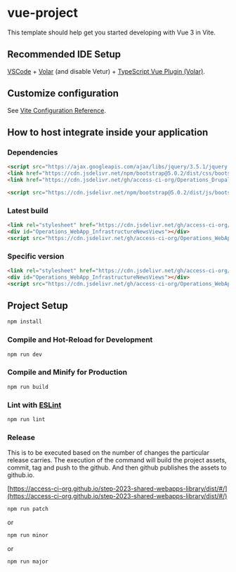 # vue-project

This template should help get you started developing with Vue 3 in Vite.

## Recommended IDE Setup

[VSCode](https://code.visualstudio.com/) + [Volar](https://marketplace.visualstudio.com/items?itemName=Vue.volar) (and disable Vetur) + [TypeScript Vue Plugin (Volar)](https://marketplace.visualstudio.com/items?itemName=Vue.vscode-typescript-vue-plugin).

## Customize configuration

See [Vite Configuration Reference](https://vitejs.dev/config/).

## How to host integrate inside your application

### Dependencies
```html
<script src="https://ajax.googleapis.com/ajax/libs/jquery/3.5.1/jquery.min.js"></script>
<link href="https://cdn.jsdelivr.net/npm/bootstrap@5.0.2/dist/css/bootstrap.min.css" rel="stylesheet" integrity="sha384-EVSTQN3/azprG1Anm3QDgpJLIm9Nao0Yz1ztcQTwFspd3yD65VohhpuuCOmLASjC" crossorigin="anonymous">
<link href="https://cdn.jsdelivr.net/gh/access-ci-org/Operations_Drupal_Theme/Operations_Drupal_Theme@v0.3.27/b5_ac_connect/css/style.css" rel="stylesheet" crossorigin="anonymous">

<script src="https://cdn.jsdelivr.net/npm/bootstrap@5.0.2/dist/js/bootstrap.bundle.min.js" integrity="sha384-MrcW6ZMFYlzcLA8Nl+NtUVF0sA7MsXsP1UyJoMp4YLEuNSfAP+JcXn/tWtIaxVXM" crossorigin="anonymous"></script>
```

### Latest build
```html
<link rel="stylesheet" href="https://cdn.jsdelivr.net/gh/access-ci-org/Operations_WebApp_InfrastructureNewsViews/dist/assets/index.css">
<div id="Operations_WebApp_InfrastructureNewsViews"></div>
<script src="https://cdn.jsdelivr.net/gh/access-ci-org/Operations_WebApp_InfrastructureNewsViews/dist/assets/index.js"></script>
```

### Specific version
```html
<link rel="stylesheet" href="https://cdn.jsdelivr.net/gh/access-ci-org/Operations_WebApp_InfrastructureNewsViews@0.0.38/dist/assets/index.css">
<div id="Operations_WebApp_InfrastructureNewsViews"></div>
<script src="https://cdn.jsdelivr.net/gh/access-ci-org/Operations_WebApp_InfrastructureNewsViews@0.0.38/dist/assets/index.js"></script>
```

## Project Setup

```sh
npm install
```

### Compile and Hot-Reload for Development

```sh
npm run dev
```

### Compile and Minify for Production

```sh
npm run build
```

### Lint with [ESLint](https://eslint.org/)

```sh
npm run lint
```

### Release

This is to be executed based on the number of changes the particular release carries. 
The execution of the command will build the project assets, commit, tag and push to the github. And then github publishes the assets to github.io.

[https://access-ci-org.github.io/step-2023-shared-webapps-library/dist/#/](https://access-ci-org.github.io/step-2023-shared-webapps-library/dist/#/)

```sh
npm run patch
```
or 
```sh
npm run minor
```
or
```sh
npm run major
```
